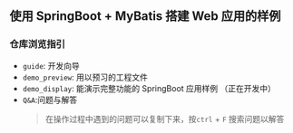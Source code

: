## 使用 SpringBoot + MyBatis 搭建 Web 应用的样例
### 仓库浏览指引
 - `guide`: 开发向导
 - `demo_preview`: 用以预习的工程文件
 - `demo_display`: 能演示完整功能的 SpringBoot 应用样例 （正在开发中）
 - `Q&A`:问题与解答
   > 在操作过程中遇到的问题可以复制下来，按`ctrl` + `F` 搜索问题以解答
